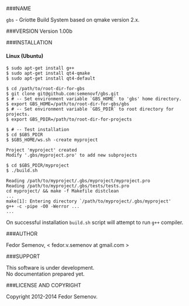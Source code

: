 ###NAME

`gbs` - Griotte Build System based on qmake version 2.x.

###VERSION
Version 1.00b

###INSTALLATION
#### Linux (Ubuntu)

    $ sudo apt-get install g++  
    $ sudo apt-get install qt4-qmake  
    $ sudo apt-get install qt4-default  
      
    $ cd /path/to/root-dir-for-gbs
    $ git clone git@github.com:semenovf/gbs.git
    $ # -- Set environment variable `GBS_HOME` to 'gbs' home directory.  
    $ export GBS_HOME=/path/to/root-dir-for-gbs/gbs
    $ # -- Set environment variable `GBS_PDIR` to root directory for projects.  
    $ export GBS_PDIR=/path/to/root-dir-for-projects
      
    $ # -- Test installation
    $ cd $GBS_PDIR
    $ $GBS_HOME/ws.sh -create myproject  
      
    Project 'myproject' created  
    Modify '.gbs/myproject.pro' to add new subprojects  
      
    $ cd $GBS_PDIR/myproject
    $ ./build.sh
      
    Reading /path/to/myproject/.gbs/myproject/myproject.pro  
    Reading /path/to/myproject/.gbs/tests/tests.pro  
    cd myproject/ && make -f Makefile distclean  
    ...  
    make[1]: Entering directory `/path/to/myproject/.gbs/myproject'  
    g++ -c -pipe -O0 -Werror ...  
    ...
    
On successful installation `build.sh` script will attempt to run `g++` compiler.


###AUTHOR

Fedor Semenov, < fedor.v.semenov at gmail.com >

###SUPPORT

This software is under development.  
No documentation prepared yet.  

###LICENSE AND COPYRIGHT

Copyright 2012-2014 Fedor Semenov.
